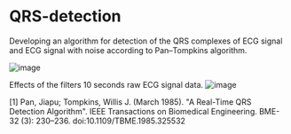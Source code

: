 # QRS-detection
Developing an algorithm for detection of the QRS complexes of ECG signal and ECG signal with noise according to Pan–Tompkins algorithm.

![image](https://user-images.githubusercontent.com/96599174/208550148-7fd02a75-5f74-45e5-937c-7abe821f0155.png)


Effects of the filters 10 seconds raw ECG signal data.
![image](https://user-images.githubusercontent.com/96599174/208550248-2878c3e6-fc1c-4c57-b210-72399a4a8b27.png)

[1] Pan, Jiapu; Tompkins, Willis J. (March 1985). "A Real-Time QRS Detection Algorithm". IEEE Transactions on Biomedical Engineering. BME-32 (3): 230–236. doi:10.1109/TBME.1985.325532
